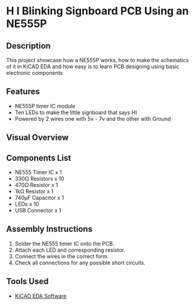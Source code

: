 #  H I  Blinking Signboard PCB Using an NE555P

## Description
This project showcase how a NE555P works, how to make the schematics of it in KiCAD EDA and how easy is to learn PCB designing using basic electronic components

## Features
- NE555P timer IC module
- Ten LEDs to make the little signboard that says HI
- Powered by 2 wires one with 5v - 7v and the other with Ground

## Visual Overview

## Components List
- NE555 Timer IC x 1
- 330Ω Resistors x 10
- 470Ω Resistor x 1
- 1kΩ Resistor x 1
- 740µF Capacitor x 1
- LEDs x 10
- USB Connector x 1

## Assembly Instructions
1. Solder the NE555 timer IC onto the PCB.
2. Attach each LED and corresponding resistor.
3. Connect the wires in the correct form.
4. Check all connections for any possible short circuits.

## Tools Used
- [KiCAD EDA Software](https://www.kicad.org/)
